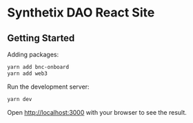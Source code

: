 Synthetix DAO React Site
=


## Getting Started

Adding packages:
```bash
yarn add bnc-onboard
yarn add web3
```

Run the development server:

```bash
yarn dev
```

Open [http://localhost:3000](http://localhost:3000) with your browser to see the result.


